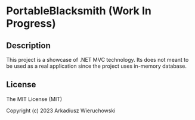 # PortableBlacksmith (Work In Progress)

## Description

This project is a showcase of .NET MVC technology. Its does not meant to be used as a real application since the project uses in-memory database.

## License

The MIT License (MIT)

Copyright (c) 2023 Arkadiusz Wieruchowski
